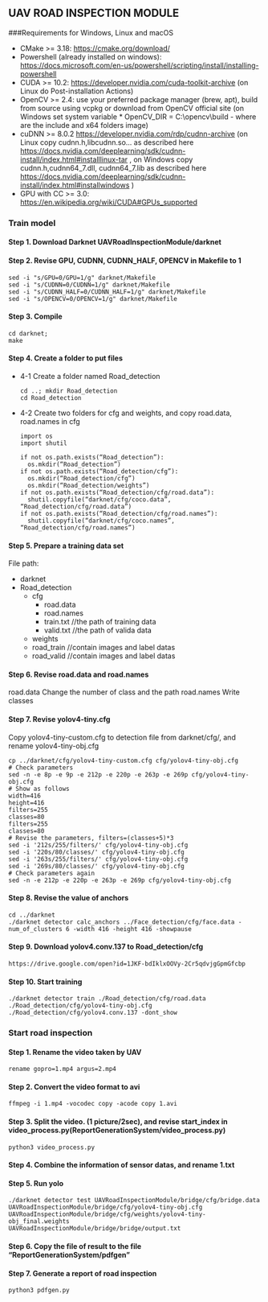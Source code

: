 ## UAV ROAD INSPECTION MODULE
###Requirements for Windows, Linux and macOS

* CMake >= 3.18: https://cmake.org/download/
*  Powershell (already installed on windows): https://docs.microsoft.com/en-us/powershell/scripting/install/installing-powershell
* CUDA >= 10.2: https://developer.nvidia.com/cuda-toolkit-archive (on Linux do Post-installation Actions)
* OpenCV >= 2.4: use your preferred package manager (brew, apt), build from source using vcpkg or download from OpenCV official site (on Windows set system variable * OpenCV_DIR = C:\opencv\build - where are the include and x64 folders image)
* cuDNN >= 8.0.2 https://developer.nvidia.com/rdp/cudnn-archive (on Linux copy cudnn.h,libcudnn.so... as described here https://docs.nvidia.com/deeplearning/sdk/cudnn-install/index.html#installlinux-tar , on Windows copy cudnn.h,cudnn64_7.dll, cudnn64_7.lib as described here https://docs.nvidia.com/deeplearning/sdk/cudnn-install/index.html#installwindows )
* GPU with CC >= 3.0: https://en.wikipedia.org/wiki/CUDA#GPUs_supported

### Train model
#### Step 1. Download  Darknet UAVRoadInspectionModule/darknet
#### Step 2. Revise GPU, CUDNN, CUDNN_HALF, OPENCV in Makefile to 1
    sed -i "s/GPU=0/GPU=1/g" darknet/Makefile
    sed -i "s/CUDNN=0/CUDNN=1/g" darknet/Makefile
    sed -i "s/CUDNN_HALF=0/CUDNN_HALF=1/g" darknet/Makefile
    sed -i "s/OPENCV=0/OPENCV=1/g" darknet/Makefile

#### Step 3. Compile
    cd darknet; 
    make
#### Step 4. Create a folder to put files
* 4-1 Create a folder named Road_detection

      cd ..; mkdir Road_detection
      cd Road_detection
* 4-2 Create two folders for cfg and weights, and copy road.data, road.names in cfg
      
      import os
      import shutil
      
      if not os.path.exists(“Road_detection”):
        os.mkdir(“Road_detection”)
      if not os.path.exists(“Road_detection/cfg”):
        os.mkdir(“Road_detection/cfg”) 
        os.mkdir(“Road_detection/weights”)
      if not os.path.exists(“Road_detection/cfg/road.data”):
        shutil.copyfile(“darknet/cfg/coco.data”, “Road_detection/cfg/road.data”)
      if not os.path.exists(“Road_detection/cfg/road.names”):
        shutil.copyfile(“darknet/cfg/coco.names”, “Road_detection/cfg/road.names”)
#### Step 5. Prepare a training data set

File path:

* darknet
* Road_detection
    - cfg
        * road.data
        * road.names
        *	train.txt	//the path of training data
        *	valid.txt	//the path of valida data
    -	weights
    -	road_train	//contain images and label datas
    -	road_valid	//contain images and label datas

#### Step 6. Revise road.data and road.names

road.data
Change the number of class and the path
road.names
Write classes

#### Step 7. Revise yolov4-tiny.cfg

Copy yolov4-tiny-custom.cfg to detection file from darknet/cfg/, and rename yolov4-tiny-obj.cfg

    cp ../darknet/cfg/yolov4-tiny-custom.cfg cfg/yolov4-tiny-obj.cfg
    # Check parameters
    sed -n -e 8p -e 9p -e 212p -e 220p -e 263p -e 269p cfg/yolov4-tiny-obj.cfg
    # Show as follows
    width=416
    height=416
    filters=255
    classes=80
    filters=255
    classes=80
    # Revise the parameters, filters=(classes+5)*3
    sed -i '212s/255/filters/' cfg/yolov4-tiny-obj.cfg
    sed -i '220s/80/classes/' cfg/yolov4-tiny-obj.cfg
    sed -i '263s/255/filters/' cfg/yolov4-tiny-obj.cfg
    sed -i '269s/80/classes/' cfg/yolov4-tiny-obj.cfg
    # Check parameters again
    sed -n -e 212p -e 220p -e 263p -e 269p cfg/yolov4-tiny-obj.cfg


#### Step 8. Revise the value of anchors

    cd ../darknet
    ./darknet detector calc_anchors ../Face_detection/cfg/face.data -num_of_clusters 6 -width 416 -height 416 -showpause
    
#### Step 9. Download yolov4.conv.137 to Road_detection/cfg

    https://drive.google.com/open?id=1JKF-bdIklxOOVy-2Cr5qdvjgGpmGfcbp
    
#### Step 10. Start training

    ./darknet detector train ./Road_detection/cfg/road.data ./Road_detection/cfg/yolov4-tiny-obj.cfg ./Road_detection/cfg/yolov4.conv.137 -dont_show

### Start road inspection

#### Step 1. Rename the video taken by UAV
    rename gopro=1.mp4 argus=2.mp4

#### Step 2. Convert the video format to avi
    ffmpeg -i 1.mp4 -vocodec copy -acode copy 1.avi
#### Step 3. Split the video. (1 picture/2sec), and revise start_index in video_process.py(ReportGenerationSystem/video_process.py)
    python3 video_process.py
#### Step 4. Combine the information of sensor datas, and rename 1.txt

#### Step 5. Run yolo

    ./darknet detector test UAVRoadInspectionModule/bridge/cfg/bridge.data UAVRoadInspectionModule/bridge/cfg/yolov4-tiny-obj.cfg       
    UAVRoadInspectionModule/bridge/cfg/weights/yolov4-tiny-obj_final.weights
    UAVRoadInspectionModule/bridge/bridge/output.txt
    
#### Step 6. Copy the file of result to the file “ReportGenerationSystem/pdfgen”

#### Step 7. Generate a report of road inspection

    python3 pdfgen.py
